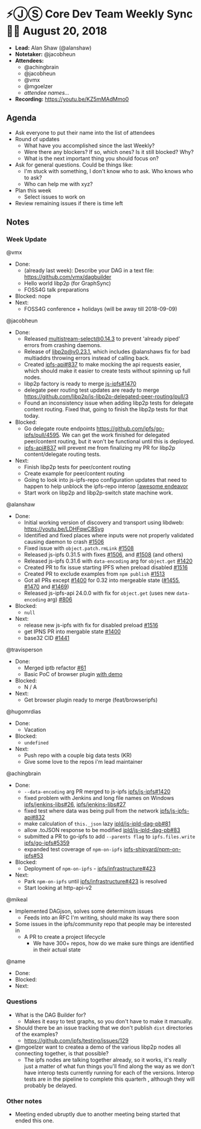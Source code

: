 # ⚡️ⒿⓈ Core Dev Team Weekly Sync 🙌🏽 August 20, 2018

- **Lead:** Alan Shaw (@alanshaw)
- **Notetaker:** @jacobheun
- **Attendees:**
  - @achingbrain
  - @jacobheun
  - @vmx
  - @mgoelzer
  - _attendee names..._
- **Recording:** https://youtu.be/KZ5mMAdMmo0

## Agenda

- Ask everyone to put their name into the list of attendees
- Round of updates
  - What have you accomplished since the last Weekly?
  - Were there any blockers? If so, which ones? Is it still blocked? Why?
  - What is the next important thing you should focus on?
- Ask for general questions. Could be things like:
  - I'm stuck with something, I don't know who to ask. Who knows who to ask?
  - Who can help me with xyz?
- Plan this week
  - Select issues to work on
- Review remaining issues if there is time left

## Notes

### Week Update

@vmx
  - Done:
    - (already last week): Describe your DAG in a text file: https://github.com/vmx/dagbuilder
    - Hello world libp2p (for GraphSync)
    - FOSS4G talk preparations
  - Blocked: nope
  - Next:
    - FOSS4G conference + holidays (will be away till 2018-09-09)

@jacobheun
  - Done:
    - Released [multistream-select@0.14.3](https://github.com/multiformats/js-multistream-select/commit/64206162b525ba841e77dd4a6caa3a73b020e089) to prevent 'already piped' errors from crashing daemons.
    - Release of libp2p@v0.23.1, which includes @alanshaws fix for bad multiaddrs throwing errors instead of calling back.
    - Created [ipfs-api#837](https://github.com/ipfs/js-ipfs-api/pull/837) to make mocking the api requests easier, which should make it easier to create tests without spinning up full nodes.
    - libp2p factory is ready to merge [js-ipfs#1470](https://github.com/ipfs/js-ipfs/pull/1470)
    - delegate peer routing test updates are ready to merge https://github.com/libp2p/js-libp2p-delegated-peer-routing/pull/3
    - Found an inconsistency issue when adding libp2p tests for delegate content routing.  Fixed that, going to finish the libp2p tests for that today.
  - Blocked:
    - Go delegate route endpoints https://github.com/ipfs/go-ipfs/pull/4595. We can get the work finished for delegated peer/content routing, but it won't be functional until this is deployed.
    - [ipfs-api#837](https://github.com/ipfs/js-ipfs-api/pull/837) will prevent me from finalizing my PR for libp2p content/delegate routing tests.
  - Next:
    - Finish libp2p tests for peer/content routing
    - Create example for peer/content routing
    - Going to look into js-ipfs-repo configuration updates that need to happen to help unblock the ipfs-repo interop [[awesome endeavor](https://github.com/ipfs/js-ipfs/issues/1467)
    - Start work on libp2p and libp2p-switch state machine work.

@alanshaw
  - Done:
    - Initial working version of discovery and transport using libdweb: https://youtu.be/LDHFqwC8Syg
    - Identified and fixed places where inputs were not properly validated causing daemon to crash [#1506](https://github.com/ipfs/js-ipfs/pull/1506)
    - Fixed issue with `object.patch.rmLink` [#1508](https://github.com/ipfs/js-ipfs/pull/1508)
    - Released js-ipfs 0.31.5 with fixes [#1506](https://github.com/ipfs/js-ipfs/pull/1506), and [#1508](https://github.com/ipfs/js-ipfs/pull/1508) (and others)
    - Released js-ipfs 0.31.6 with `data-encoding` arg for `object.get` [#1420](https://github.com/ipfs/js-ipfs/pull/1420)
    - Created PR to fix issue starting IPFS when preload disabled [#1516](https://github.com/ipfs/js-ipfs/pull/1516)
    - Created PR to exclude examples from `npm publish` [#1513](https://github.com/ipfs/js-ipfs/pull/1513)
    - Got all PRs except [#1400](https://github.com/ipfs/js-ipfs/pull/1400) for 0.32 into mergeable state ([#1455](https://github.com/ipfs/js-ipfs/pull/1455), [#1470](https://github.com/ipfs/js-ipfs/pull/1470) and [#1469](https://github.com/ipfs/js-ipfs/pull/1469))
    - Released js-ipfs-api 24.0.0 with fix for `object.get` (uses new `data-encoding` arg) [#806](https://github.com/ipfs/js-ipfs-api/pull/806)
  - Blocked:
    - `null`
  - Next:
    - release new js-ipfs with fix for disabled preload [#1516](https://github.com/ipfs/js-ipfs/pull/1516)
    - get IPNS PR into mergable state [#1400](https://github.com/ipfs/js-ipfs/pull/1400)
    - base32 CID [#1441](https://github.com/ipfs/js-ipfs/pull/1441)

@travisperson
  - Done:
  	- Merged iptb refactor [#61](https://github.com/ipfs/iptb/pull/61)
    - Basic PoC of browser plugin [with demo](https://asciinema.org/a/bNmFx2o9svyCsGtrTCfHUTV4g)
  - Blocked:
    - N / A
  - Next:
    - Get browser plugin ready to merge (feat/browseripfs)

@hugomrdias
  - Done:
    - Vacation 
  - Blocked:
    - `undefined`
  - Next:   
    - Push repo with a couple big data tests (KR)
    - Give some love to the repos i'm lead maintainer 

@achingbrain
  - Done:
    - `--data-encoding` arg PR merged to js-ipfs [ipfs/js-ipfs#1420](https://github.com/ipfs/js-ipfs/pull/1420)
    - fixed problem with Jenkins and long file names on Windows [ipfs/jenkins-libs#26](https://github.com/ipfs/jenkins-libs/pull/26), [ipfs/jenkins-libs#27](https://github.com/ipfs/jenkins-libs/pull/27)
    - fixed test where data was being pull from the network [ipfs/js-ipfs-api#832](https://github.com/ipfs/js-ipfs-api/pull/832)
    - make calculation of `this._json` lazy [ipld/js-ipld-dag-pb#81](https://github.com/ipld/js-ipld-dag-pb/pull/81)
    - allow .toJSON response to be modified [ipld/js-ipld-dag-pb#83](https://github.com/ipld/js-ipld-dag-pb/pull/83)
    - submitted a PR to go-ipfs to add `--parents flag` to `ipfs.files.write` [ipfs/go-ipfs#5359](https://github.com/ipfs/go-ipfs/pull/5359)
    - expanded test coverage of `npm-on-ipfs` [ipfs-shipyard/npm-on-ipfs#53](https://github.com/ipfs-shipyard/npm-on-ipfs/issues/53)
  - Blocked:
    - Deployment of `npm-on-ipfs` - [ipfs/infrastructure#423](https://github.com/ipfs/infrastructure/issues/423)
  - Next:
    - Park `npm-on-ipfs` until [ipfs/infrastructure#423](https://github.com/ipfs/infrastructure/issues/423) is resolved
    - Start looking at http-api-v2

@mikeal
  - Implemented DAGjson, solves some determinsm issues
    - Feeds into an RFC I'm writing, should make its way there soon
  - Some issues in the ipfs/community repo that people may be interested in
    - A PR to create a project lifecycle
      - We have 300+ repos, how do we make sure things are identified in their actual state

@name
  - Done:
  - Blocked:
  - Next:

### Questions
- What is the DAG Builder for?
  - Makes it easy to test graphs, so you don't have to make it manually.
- Should there be an issue tracking that we don't publish `dist` directories of the examples?
  - https://github.com/ipfs/testing/issues/129
- @mgoelzer want to createa a demo of the various libp2p nodes all connecting together, is that possible?
  - The ipfs nodes are talking together already, so it works, it's really just a matter of what fun things you'll find along the way as we don't have interop tests currently running for each of the versions. Interop tests are in the pipeline to complete this quarterh , although they will probably be delayed.

### Other notes
- Meeting ended ubruptly due to another meeting being started that ended this one.

<!-- After each call, the notetaker submits a PR to ipfs/pm to store the notes on the meeting-notes folder -->
